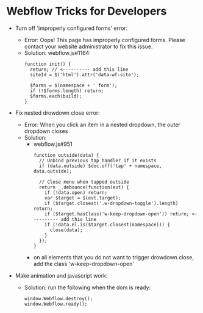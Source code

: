 # Webflow Tricks for Developers

- Turn off 'improperly configured forms' error:
  - Error:
    Oops! This page has improperly configured forms. Please contact your website administrator to fix this issue.
  - Solution:
    webflow.js#1164:
    ```
    function init() {
      return; // <---------- add this line
      siteId = $('html').attr('data-wf-site');

      $forms = $(namespace + ' form');
      if (!$forms.length) return;
      $forms.each(build);
    }
    ```

- Fix nested drowdown close error:
  - Error:
    When you click an item in a nested dropdown, the outer dropdown closes
  - Solution:
    - webflow.js#951
      ```
      function outside(data) {
        // Unbind previous tap handler if it exists
        if (data.outside) $doc.off('tap' + namespace, data.outside);

        // Close menu when tapped outside
        return _.debounce(function(evt) {
          if (!data.open) return;
          var $target = $(evt.target);
          if ($target.closest('.w-dropdown-toggle').length) return;
          if ($target.hasClass('w-keep-dropdown-open')) return; <---------- add this line
          if (!data.el.is($target.closest(namespace))) {
            close(data);
          }
        });
      }
      ```
    - on all elements that you do not want to trigger drowdown close, add the
      class 'w-keep-dropdown-open'

- Make animation and javascript work:
  - Solution:
    run the following when the dom is ready:
    ```
    window.Webflow.destroy();
    window.Webflow.ready();
    ```

